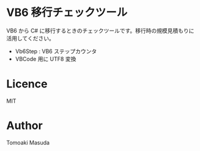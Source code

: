 # VB6 移行チェックツール

VB6 から C# に移行するときのチェックツールです。移行時の規模見積もりに活用してください。

- Vb6Step : VB6 ステップカウンタ
- VBCode 用に UTF8 変換


# Licence

MIT

# Author 

Tomoaki Masuda

